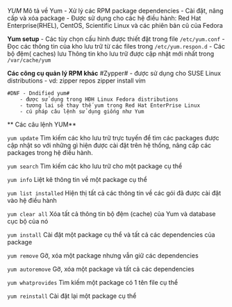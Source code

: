 *YUM*
Mô tả về Yum
	- Xử lý các RPM package dependencies
	- Cài đặt, nâng cấp và xóa package
	- Được sử dụng cho các hệ điều hành: Red Hat Enterprise(RHEL), CentOS, Scientific Linux 
và các phiên bản cũ của Fedora

**Yum setup**
	- Các tùy chọn cấu hình được thiết đặt trong file `/etc/yum.conf`
	- Đọc các thông tin của kho lưu trữ từ các files trong `/etc/yum.respon.d`
	- Các bộ đệm( caches) lưu Thông tin kho lưu trữ được cập nhật mới nhất trong `/var/cache/yum`

**Các công cụ quản lý RPM khác**
	#Zypper#
		- được sử dụng cho SUSE Linux distributions
		- vd: zipper repos
			zipper install vim

	#DNF - Dndified yum#
		- được sử dụng trong HĐH Linux Fedora distributions
		- tương lai sẽ thay thế yum trong Red Hat EnterPrise Linux
		- cú pháp câu lệnh sử dụng giống như Yum

** Các câu lệnh YUM**

`yum update` Tìm kiếm các kho lưu trữ trực tuyến để tìm các packages được cập nhật so với 
những gì hiện được cài đặt trên hệ thống, nâng cấp các packages trong hệ điều hành.

`yum search` Tìm kiếm các kho lưu trữ cho một package cụ thể

`yum info` Liệt kê thông tin về một package cụ thể

`yum list installed` Hiện thị tất cả các thông tin về các gói đã được cài đặt vào hệ điều hành

`yum clear all` Xóa tất cả thông tin bộ đệm (cache) của Yum và database cục bộ của nó

`yum install` Cài đặt một package cụ thể và tất cả các dependencies của package

`yum remove` Gỡ, xóa một package nhưng vẫn giữ các dependencies

`yum autoremove` Gỡ, xóa một package và tất cả các dependencies

`yum whatprovides` Tìm kiếm một package có 1 tên file cụ thể

`yum reinstall` Cài đặt lại một package cụ thể